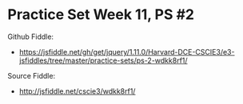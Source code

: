 # Practice Set Week 11, PS #2

Github Fiddle:
- https://jsfiddle.net/gh/get/jquery/1.11.0/Harvard-DCE-CSCIE3/e3-jsfiddles/tree/master/practice-sets/ps-2-wdkk8rf1/

Source Fiddle:
- http://jsfiddle.net/cscie3/wdkk8rf1/

